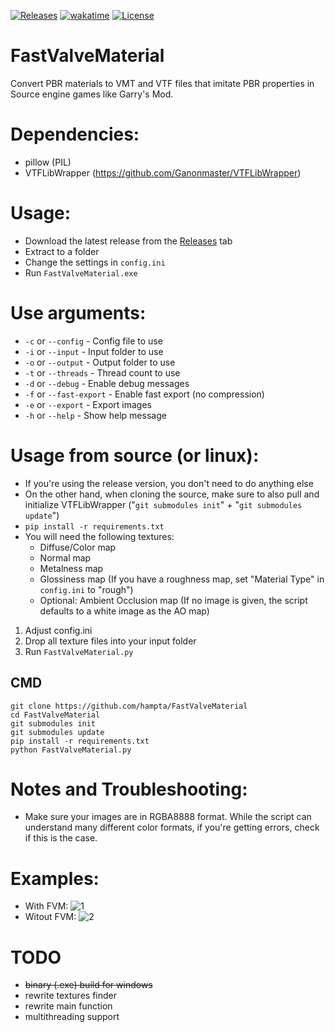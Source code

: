 [![Releases](https://img.shields.io/github/downloads/hampta/FastValveMaterial/total.svg)](https://github.com/hampta/FastValveMaterial/releases) 
[![wakatime](https://wakatime.com/badge/user/018ccf89-9b87-4916-8fba-bce250de562d/project/018d95d6-9e3b-45d9-a2b2-1ebed8471d4d.svg)](https://wakatime.com/badge/user/018ccf89-9b87-4916-8fba-bce250de562d/project/018d95d6-9e3b-45d9-a2b2-1ebed8471d4d)
[![License](https://img.shields.io/github/license/hampta/FastValveMaterial.svg)](https://github.com/hampta/Tyrant/blob/master/LICENSE)

# FastValveMaterial
Convert PBR materials to VMT and VTF files that imitate PBR properties in Source engine games like Garry's Mod.

# Dependencies:
- pillow (PIL)
- VTFLibWrapper (https://github.com/Ganonmaster/VTFLibWrapper)

# Usage:
- Download the latest release from the [Releases](https://github.com/hampta/FastValveMaterial/releases) tab
- Extract to a folder
- Change the settings in `config.ini`
- Run `FastValveMaterial.exe`

# Use arguments:
- `-c` or `--config` - Config file to use
- `-i` or `--input` - Input folder to use
- `-o` or `--output` - Output folder to use
- `-t` or `--threads` - Thread count to use
- `-d` or `--debug` - Enable debug messages
- `-f` or `--fast-export` - Enable fast export (no compression)
- `-e` or `--export` - Export images
- `-h` or `--help` - Show help message

# Usage from source (or linux):
- If you're using the release version, you don't need to do anything else
- On the other hand, when cloning the source, make sure to also pull and initialize VTFLibWrapper ("`git submodules init`" + "`git submodules update`")
- `pip install -r requirements.txt`
- You will need the following textures:
    - Diffuse/Color map
    - Normal map
    - Metalness map
    - Glossiness map (If you have a roughness map, set "Material Type" in `config.ini` to "rough")
    - Optional: Ambient Occlusion map (If no image is given, the script defaults to a white image as the AO map)

1. Adjust config.ini
2. Drop all texture files into your input folder
3. Run `FastValveMaterial.py`

## CMD
```
git clone https://github.com/hampta/FastValveMaterial
cd FastValveMaterial
git submodules init
git submodules update
pip install -r requirements.txt
python FastValveMaterial.py
```

# Notes and Troubleshooting:
- Make sure your images are in RGBA8888 format. While the script can understand many different color formats, if you're getting errors, check if this is the case.

# Examples:
- With FVM: ![1](https://user-images.githubusercontent.com/35012873/162594134-72cd6f11-e309-4090-a5e3-12a7582e2d9a.png)
- Witout FVM: ![2](https://user-images.githubusercontent.com/35012873/162594203-b2ca89f8-4806-4ac1-b5cd-b733b4d54ab6.png)

# TODO
- ~~binary (.exe) build for windows~~
- rewrite textures finder
- rewrite main function
- multithreading support
